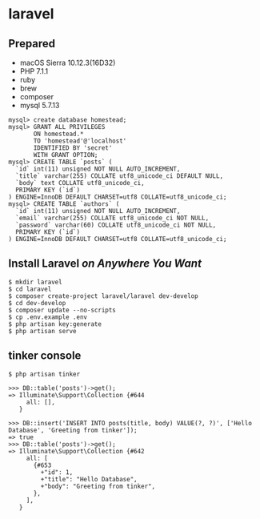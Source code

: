 # laravel

## Prepared
- macOS Sierra 10.12.3(16D32)
- PHP 7.1.1
- ruby
- brew
- composer
- mysql 5.7.13
    
```
mysql> create database homestead;
mysql> GRANT ALL PRIVILEGES 
       ON homestead.* 
       TO 'homestead'@'localhost'
       IDENTIFIED BY 'secret' 
       WITH GRANT OPTION;
mysql> CREATE TABLE `posts` (
  `id` int(11) unsigned NOT NULL AUTO_INCREMENT,
  `title` varchar(255) COLLATE utf8_unicode_ci DEFAULT NULL,
  `body` text COLLATE utf8_unicode_ci,
  PRIMARY KEY (`id`)
) ENGINE=InnoDB DEFAULT CHARSET=utf8 COLLATE=utf8_unicode_ci;
mysql> CREATE TABLE `authors` (
  `id` int(11) unsigned NOT NULL AUTO_INCREMENT,
  `email` varchar(255) COLLATE utf8_unicode_ci NOT NULL,
  `password` varchar(60) COLLATE utf8_unicode_ci NOT NULL,
  PRIMARY KEY (`id`)
) ENGINE=InnoDB DEFAULT CHARSET=utf8 COLLATE=utf8_unicode_ci;
```

## Install Laravel *on Anywhere You Want*
    
    $ mkdir laravel
    $ cd laravel
    $ composer create-project laravel/laravel dev-develop
    $ cd dev-develop
    $ composer update --no-scripts  
    $ cp .env.example .env
    $ php artisan key:generate
    $ php artisan serve

## tinker console
    $ php artisan tinker

```tinker
>>> DB::table('posts')->get();
=> Illuminate\Support\Collection {#644
     all: [],
   }

>>> DB::insert('INSERT INTO posts(title, body) VALUE(?, ?)', ['Hello Database', 'Greeting from tinker']);
=> true
>>> DB::table('posts')->get();
=> Illuminate\Support\Collection {#642
     all: [
       {#653
         +"id": 1,
         +"title": "Hello Database",
         +"body": "Greeting from tinker",
       },
     ],
   }
```
